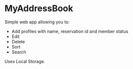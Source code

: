# MyAddressBook

Simple web app allowing you to:
 - Add profiles with name, reservation id and member status
 - Edit 
 - Delete 
 - Sort
 - Search

Uses Local Storage.
